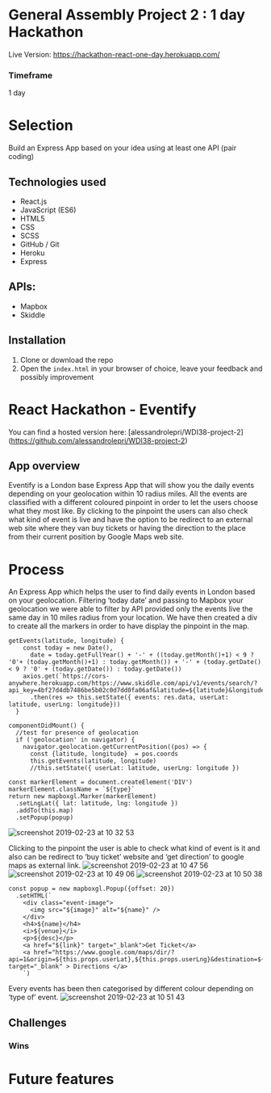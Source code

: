 # General Assembly Project 2 : 1 day Hackathon

Live Version: https://hackathon-react-one-day.herokuapp.com/

### Timeframe
1 day

# Selection

Build an Express App based on your idea using at least one API (pair coding)

## Technologies used

* React.js
* JavaScript (ES6)
* HTML5
* CSS
* SCSS
* GitHub / Git
* Heroku
* Express

## APIs:

* Mapbox
* Skiddle


## Installation

1. Clone or download the repo
2. Open the `index.html` in your browser of choice, leave your feedback and possibly improvement



# React Hackathon - Eventify


You can find a hosted version here:
[alessandrolepri/WDI38-project-2]
(https://github.com/alessandrolepri/WDI38-project-2)



## App overview
Eventify is a London base Express App that will show you the daily events depending on your geolocation within 10 radius miles.
All the events are classified with a different coloured pinpoint in order to let the users choose what they most like.
By clicking to the pinpoint the users can also check what kind of event is live and have the option to be redirect to an external web site where they van buy tickets or having the direction to the place from their current position by Google Maps web site.  


# Process

An Express App which helps the user to find daily events in London based on your geolocation. Filtering ‘today date’ and passing to Mapbox your geolocation we were able to filter by API provided only the events live the same day in 10 miles radius from your location. We have then created a div to create all the markers in order  to have display the pinpoint in the map.
```
getEvents(latitude, longitude) {
    const today = new Date(),
      date = today.getFullYear() + '-' + ((today.getMonth()+1) < 9 ? '0'+ (today.getMonth()+1) : today.getMonth()) + '-' + (today.getDate() < 9 ? '0' + (today.getDate()) : today.getDate())
    axios.get(`https://cors-anywhere.herokuapp.com/https://www.skiddle.com/api/v1/events/search/?api_key=4bf27d4db7486be5b02c0d7dd0fa06af&latitude=${latitude}&longitude=${longitude}&radius=3&order=distance&description=1&minDate=${date}&maxDate=${date}&limit=100`)
      .then(res => this.setState({ events: res.data, userLat: latitude, userLng: longitude}))
  }
  ```
  ```
  componentDidMount() {
    //test for presence of geolocation
    if ('geolocation' in navigator) {
      navigator.geolocation.getCurrentPosition((pos) => {
        const {latitude, longitude}  = pos.coords
        this.getEvents(latitude, longitude)
        //this.setState({ userLat: latitude, userLng: longitude })
```
```
const markerElement = document.createElement('DIV')
markerElement.className = `${type}`
return new mapboxgl.Marker(markerElement)
  .setLngLat({ lat: latitude, lng: longitude })
  .addTo(this.map)
  .setPopup(popup)
  ```
  ![screenshot 2019-02-23 at 10 32 53](https://user-images.githubusercontent.com/42512889/53285247-699b2080-3756-11e9-80c2-620c8dc04ea7.png)

 Clicking to the pinpoint the user is able to check what kind of event is it and also can be redirect to ‘buy ticket’ website and ‘get direction’ to google maps as external link.
![screenshot 2019-02-23 at 10 47 56](https://user-images.githubusercontent.com/42512889/53285453-7f114a00-3758-11e9-8e9b-35d8e9895e5a.png)
![screenshot 2019-02-23 at 10 49 06](https://user-images.githubusercontent.com/42512889/53285471-ae27bb80-3758-11e9-8e5b-d7d83067b5dc.png)
![screenshot 2019-02-23 at 10 50 38](https://user-images.githubusercontent.com/42512889/53285483-e0391d80-3758-11e9-8a05-3e1b970f78aa.png)
```
const popup = new mapboxgl.Popup({offset: 20})
  .setHTML(`
    <div class="event-image">
      <img src="${image}" alt="${name}" />
    </div>
    <h4>${name}</h4>
    <i>${venue}</i>
    <p>${desc}</p>
    <a href="${link}" target="_blank">Get Ticket</a>
    <a href="https://www.google.com/maps/dir/?api=1&origin=${this.props.userLat},${this.props.userLng}&destination=${latitude},${longitude}" target="_blank" > Directions </a>
    `)
```

 Every events has been then categorised by different colour depending on ‘type of’ event.
![screenshot 2019-02-23 at 10 51 43](https://user-images.githubusercontent.com/42512889/53285499-065ebd80-3759-11e9-89ee-3fb71a0e2bae.png)


## Challenges




### Wins





# Future features
